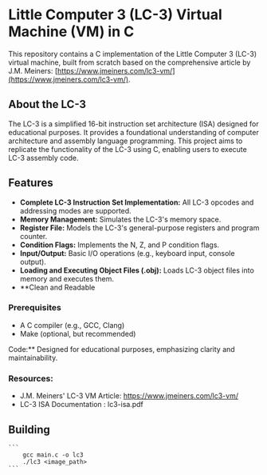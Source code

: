 # Little Computer 3 (LC-3) Virtual Machine (VM) in C

This repository contains a C implementation of the Little Computer 3 (LC-3) virtual machine, built from scratch based on the comprehensive article by J.M. Meiners: [https://www.jmeiners.com/lc3-vm/](https://www.jmeiners.com/lc3-vm/).

## About the LC-3

The LC-3 is a simplified 16-bit instruction set architecture (ISA) designed for educational purposes. It provides a foundational understanding of computer architecture and assembly language programming. This project aims to replicate the functionality of the LC-3 using C, enabling users to execute LC-3 assembly code.

## Features

* **Complete LC-3 Instruction Set Implementation:** All LC-3 opcodes and addressing modes are supported.
* **Memory Management:** Simulates the LC-3's memory space.
* **Register File:** Models the LC-3's general-purpose registers and program counter.
* **Condition Flags:** Implements the N, Z, and P condition flags.
* **Input/Output:** Basic I/O operations (e.g., keyboard input, console output).
* **Loading and Executing Object Files (.obj):** Loads LC-3 object files into memory and executes them.
* **Clean and Readable 

### Prerequisites

* A C compiler (e.g., GCC, Clang)
* Make (optional, but recommended)

Code:** Designed for educational purposes, emphasizing clarity and maintainability.

### Resources:
* J.M. Meiners' LC-3 VM Article: https://www.jmeiners.com/lc3-vm/
* LC-3 ISA Documentation : lc3-isa.pdf

## Building
    ```
        gcc main.c -o lc3
        ./lc3 <image_path>
    ```
<!-- ## Building

1.  **Clone the repository:**
    ```bash
    git clone [repository URL]
    cd lc3-vm-c
    ```
2.  **Compile the source code:**
    ```bash
    gcc -o lc3vm lc3vm.c
    ```
    (You may need to adjust the compiler and flags depending on your system.)

## Usage

1.  **Compile your LC-3 assembly code into an object file (.obj) using an LC-3 assembler.** (Many assemblers are available online or as part of LC-3 simulators.)
2.  **Run the LC-3 VM with the object file as an argument:**
    ```bash
    ./lc3vm your_program.obj
    ```

## File Structure -->